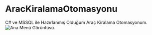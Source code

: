 # AracKiralamaOtomasyonu
C# ve MSSQL ile Hazırlanmış Olduğum Araç Kiralama Otomasyonum.
![Ana Menü Görüntüsü.](https://imgyukle.com/f/2022/04/09/RoMNPp.jpg)
